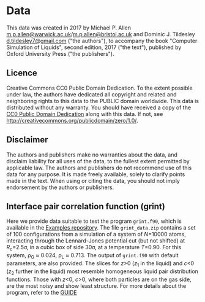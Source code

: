 # Data
This data was created in 2017
by Michael P. Allen <m.p.allen@warwick.ac.uk>/<m.p.allen@bristol.ac.uk>
and Dominic J. Tildesley <d.tildesley7@gmail.com> ("the authors"),
to accompany the book "Computer Simulation of Liquids", second edition, 2017 ("the text"),
published by Oxford University Press ("the publishers").

## Licence
Creative Commons CC0 Public Domain Dedication.
To the extent possible under law, the authors have dedicated all copyright and related
and neighboring rights to this data to the PUBLIC domain worldwide.
This data is distributed without any warranty.
You should have received a copy of the
[CC0 Public Domain Dedication](./COPYING.txt)
along with this data.
If not, see <http://creativecommons.org/publicdomain/zero/1.0/>.

## Disclaimer
The authors and publishers make no warranties about the data, and disclaim liability
for all uses of the data, to the fullest extent permitted by applicable law.
The authors and publishers do not recommend use of this data for any purpose.
It is made freely available, solely to clarify points made in the text.
When using or citing the data, you should not imply endorsement by the authors or publishers.

## Interface pair correlation function (grint)
Here we provide data suitable to test the program `grint.f90`,
which is available in the [Examples repository](https://github.com/Allen-Tildesley/examples).
The file `grint_data.zip` contains
a set of 100 configurations from a simulation of
a system of _N_=10000 atoms, interacting through
the Lennard-Jones potential cut (but not shifted) at _R_<sub>c</sub>=2.5&sigma;,
in a cubic box of side 30&sigma;, at a temperature _T_=0.90.
For this system, &rho;<sub>G</sub> &asymp; 0.024, &rho;<sub>L</sub> &asymp; 0.713.
The output of `grint.f90` with default parameters, are also provided.
The slices for _z_>0 (_z_<sub>1</sub> in the liquid) and
_c_<0 (_z_<sub>2</sub> further in the liquid) most resemble homogeneous liquid
pair distribution functions. Those with _z_<0, _c_>0, where both particles are
on the gas side, are the most noisy and show least structure.
For more details about the program,
refer to the [GUIDE](https://github.com/Allen-Tildesley/examples/GUIDE.md)
